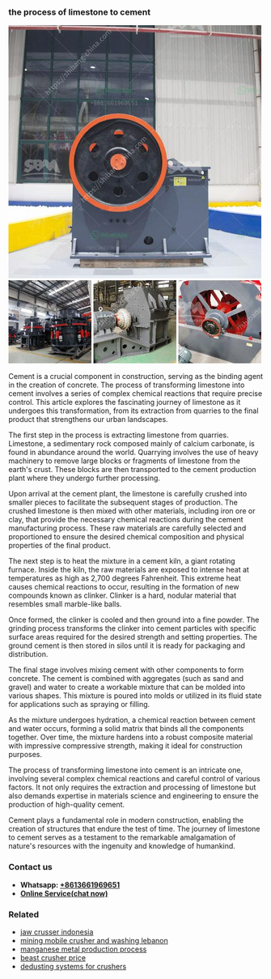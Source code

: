 <h3>the process of limestone to cement</h3><img src='1708498452.jpg' alt=''><p>Cement is a crucial component in construction, serving as the binding agent in the creation of concrete. The process of transforming limestone into cement involves a series of complex chemical reactions that require precise control. This article explores the fascinating journey of limestone as it undergoes this transformation, from its extraction from quarries to the final product that strengthens our urban landscapes.</p><p>The first step in the process is extracting limestone from quarries. Limestone, a sedimentary rock composed mainly of calcium carbonate, is found in abundance around the world. Quarrying involves the use of heavy machinery to remove large blocks or fragments of limestone from the earth's crust. These blocks are then transported to the cement production plant where they undergo further processing.</p><p>Upon arrival at the cement plant, the limestone is carefully crushed into smaller pieces to facilitate the subsequent stages of production. The crushed limestone is then mixed with other materials, including iron ore or clay, that provide the necessary chemical reactions during the cement manufacturing process. These raw materials are carefully selected and proportioned to ensure the desired chemical composition and physical properties of the final product.</p><p>The next step is to heat the mixture in a cement kiln, a giant rotating furnace. Inside the kiln, the raw materials are exposed to intense heat at temperatures as high as 2,700 degrees Fahrenheit. This extreme heat causes chemical reactions to occur, resulting in the formation of new compounds known as clinker. Clinker is a hard, nodular material that resembles small marble-like balls.</p><p>Once formed, the clinker is cooled and then ground into a fine powder. The grinding process transforms the clinker into cement particles with specific surface areas required for the desired strength and setting properties. The ground cement is then stored in silos until it is ready for packaging and distribution.</p><p>The final stage involves mixing cement with other components to form concrete. The cement is combined with aggregates (such as sand and gravel) and water to create a workable mixture that can be molded into various shapes. This mixture is poured into molds or utilized in its fluid state for applications such as spraying or filling.</p><p>As the mixture undergoes hydration, a chemical reaction between cement and water occurs, forming a solid matrix that binds all the components together. Over time, the mixture hardens into a robust composite material with impressive compressive strength, making it ideal for construction purposes.</p><p>The process of transforming limestone into cement is an intricate one, involving several complex chemical reactions and careful control of various factors. It not only requires the extraction and processing of limestone but also demands expertise in materials science and engineering to ensure the production of high-quality cement.</p><p>Cement plays a fundamental role in modern construction, enabling the creation of structures that endure the test of time. The journey of limestone to cement serves as a testament to the remarkable amalgamation of nature's resources with the ingenuity and knowledge of humankind.</p><h3>Contact us</h3><ul><li><strong>Whatsapp:&nbsp;<a href="https://wa.me/8613661969651">+8613661969651</a></strong></li><li><a href="https://swt.shibang-china.com/?git&amp;zhl&amp;the process of limestone to cement"><strong>Online Service(chat now)</strong></a></li></ul><h3>Related</h3><ul><li><a href='jaw crusser indonesia.md'>jaw crusser indonesia</a></li><li><a href='mining mobile crusher and washing lebanon.md'>mining mobile crusher and washing lebanon</a></li><li><a href='manganese metal production process.md'>manganese metal production process</a></li><li><a href='beast crusher price.md'>beast crusher price</a></li><li><a href='dedusting systems for crushers.md'>dedusting systems for crushers</a></li></ul>